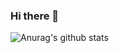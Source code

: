 ### Hi there 👋

![Anurag's github stats](https://github-readme-stats.vercel.app/api?username=JoaoAlmeida&count_private=true&show_icons=true&include_all_commits=true)

<!--
**JoaoAlmeida/JoaoAlmeida** is a ✨ _special_ ✨ repository because its `README.md` (this file) appears on your GitHub profile.

Here are some ideas to get you started:

- 🔭 I’m currently working on ...
- 🌱 I’m currently learning ...
- 👯 I’m looking to collaborate on ...
- 🤔 I’m looking for help with ...
- 💬 Ask me about ...
- 📫 How to reach me: ...
- 😄 Pronouns: ...
- ⚡ Fun fact: ...
-->
